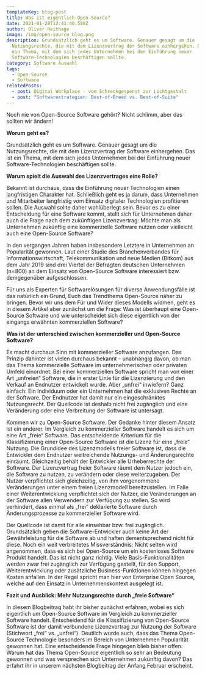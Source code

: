 ```yaml
---
templateKey: blog-post
title: Was ist eigentlich Open-Source?
date: 2021-01-28T12:41:40.588Z
author: Oliver Reithage
image: /img/open-source_blog.png
description: Grundsätzlich geht es um Software. Genauer gesagt um die
  Nutzungsrechte, die mit dem Lizenzvertrag der Software einhergehen. Das ist
  ein Thema, mit dem sich jedes Unternehmen bei der Einführung neuer
  Software-Technologien beschäftigen sollte.
category: Software Auswahl
tags:
  - Open-Source
  - Software
relatedPosts:
  - post: Digital Workplace - vom Schreckgespenst zur Lichtgestalt
  - post: "Softwarestrategien: Best-of-Breed vs. Best-of-Suite"
---
```

Noch nie von Open-Source Software gehört? Nicht schlimm, aber das sollten wir ändern!

**Worum geht es?**

Grundsätzlich geht es um Software. Genauer gesagt um die Nutzungsrechte, die mit dem Lizenzvertrag der Software einhergehen. Das ist ein Thema, mit dem sich jedes Unternehmen bei der Einführung neuer Software-Technologien beschäftigen sollte.

**Warum spielt die Auswahl des Lizenzvertrages eine Rolle?**

Bekannt ist durchaus, dass die Einführung neuer Technologien einen langfristigen Charakter hat. Schließlich geht es ja darum, dass Unternehmen und Mitarbeiter langfristig vom Einsatz digitaler Technologien profitieren sollen. Die Auswahl sollte daher wohlüberlegt sein. Bevor es zu einer Entscheidung für eine Software kommt, stellt sich für Unternehmen daher auch die Frage nach dem zukünftigen Lizenzvertrag: Möchte man als Unternehmen zukünftig eine kommerzielle Software nutzen oder vielleicht auch eine Open-Source Software?

In den vergangen Jahren haben insbesondere Letztere in Unternehmen an Popularität gewonnen. Laut einer Studie des Branchenverbandes für Informationswirtschaft, Telekommunikation und neue Medien (Bitkom) aus dem Jahr 2019 sind drei Viertel der Befragten deutschen Unternehmen (n=800) an dem Einsatz von Open-Source Software interessiert bzw. demgegenüber aufgeschlossen.

Für uns als Experten für Softwarelösungen für diverse Anwendungsfälle ist das natürlich ein Grund, Euch das Trendthema Open-Source näher zu bringen. Bevor wir uns dem Für und Wider dieses Modells widmen, geht es in diesem Artikel aber zunächst um die Frage: Was ist überhaupt eine Open-Source Software und wie unterscheidet sich diese eigentlich von der eingangs erwähnten kommerziellen Software?

**Was ist der unterschied zwischen kommerzieller und Open-Source Software?**

Es macht durchaus Sinn mit kommerzieller Software anzufangen. Das Prinzip dahinter ist vielen durchaus bekannt – unabhängig davon, ob man das Thema kommerzielle Software im unternehmerischen oder privaten Umfeld einordnet. Bei einer kommerziellen Software spricht man von einer Art „unfreien“ Software, die in erster Linie für die Lizenzierung und den Verkauf an Endnutzer entwickelt wurde. Aber „unfrei“ inwiefern? Ganz einfach: Ein Individuum oder ein Unternehmen hat die exklusiven Rechte an der Software. Der Endnutzer hat damit nur ein eingeschränktes Nutzungsrecht. Der Quellcode ist deshalb nicht frei zugänglich und eine Veränderung oder eine Verbreitung der Software ist untersagt.

Kommen wir zu Open-Source Software. Der Gedanke hinter diesem Ansatz ist ein anderer. Im Vergleich zu kommerzieller Software handelt es sich um eine Art „freie“ Software. Das entscheidende Kriterium für die Klassifizierung einer Open-Source Software ist die Lizenz für eine „freie“ Nutzung. Die Grundidee des Lizenzmodells freier Software ist, dass die Entwickler dem Endnutzer weitreichende Nutzungs- und Änderungsrechte einräumt. Gleichzeitig behält der Entwickler alle Urheberrechte der Software. Der Lizenzvertrag freier Software räumt dem Nutzer jedoch ein, die Software zu nutzen, zu verändern oder diese weiterzugeben. Der Nutzer verpflichtet sich gleichzeitig, von ihm vorgenommene Veränderungen unter einem freien Lizenzmodell bereitzustellen. Im Falle einer Weiterentwicklung verpflichtet sich der Nutzer, die Veränderungen an der Software allen Verwendern zur Verfügung zu stellen. So wird verhindert, dass einmal als „frei“ deklarierte Software durch Änderungsprozesse zu kommerzieller Software wird.

Der Quellcode ist damit für alle einsehbar bzw. frei zugänglich. Grundsätzlich geben die Software-Entwickler auch keine Art der Gewährleistung für die Software ab und haften dementsprechend nicht für diese. Noch ein weit verbreitetes Missverständnis: Nicht selten wird angenommen, dass es sich bei Open-Source um ein kostenloses Software Produkt handelt. Das ist nicht ganz richtig. Viele Basis-Funktionalitäten werden zwar frei zugänglich zur Verfügung gestellt, für den Support, Weiterentwicklung oder zusätzliche Business-Funktionen können hingegen Kosten anfallen. In der Regel spricht man hier von Enterprise Open Source, welche auf den Einsatz in Unternehmenskontext ausgelegt ist.

**Fazit und Ausblick: Mehr Nutzungsrechte durch „freie Software“**

In diesem Blogbeitrag habt ihr bisher zunächst erfahren, wobei es sich eigentlich um Open-Source Software im Vergleich zu kommerzieller Software handelt. Entscheidend für die Klassifizierung von Open-Source Software ist der damit verbundene Lizenzvertrag zur Nutzung der Software (Stichwort „frei“ vs. „unfrei“). Deutlich wurde auch, dass das Thema Open-Source Technologie besonders im Bereich von Unternehmen Popularität gewonnen hat. Eine entscheidende Frage hingegen blieb bisher offen: Warum hat das Thema Open-Source eigentlich so sehr an Bedeutung gewonnen und was versprechen sich Unternehmen zukünftig davon? Das erfahrt ihr in unserem nächsten Blogbeitrag der Anfang Februar erscheint.